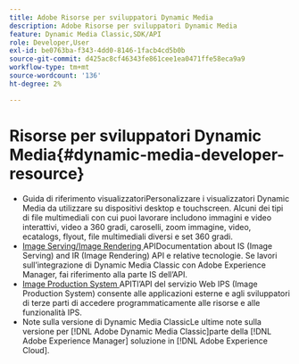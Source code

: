 ```yaml
---
title: Adobe Risorse per sviluppatori Dynamic Media
description: Adobe Risorse per sviluppatori Dynamic Media
feature: Dynamic Media Classic,SDK/API
role: Developer,User
exl-id: be0763ba-f343-4dd0-8146-1facb4cd5b0b
source-git-commit: d425ac8cf46343fe861cee1ea0471ffe58eca9a9
workflow-type: tm+mt
source-wordcount: '136'
ht-degree: 2%

---
```


# Risorse per sviluppatori Dynamic Media{#dynamic-media-developer-resource}

* [](/help/aem-viewers-ref/homeviewers.md)<!-- (https://experienceleague.adobe.com/docs/dynamic-media-developer-resources/library/homeviewers.html) -->
Guida di riferimento visualizzatoriPersonalizzare i visualizzatori Dynamic Media da utilizzare su dispositivi desktop e touchscreen. Alcuni dei tipi di file multimediali con cui puoi lavorare includono immagini e video interattivi, video a 360 gradi, caroselli, zoom immagine, video, ecatalogs, flyout, file multimediali diversi e set 360 gradi.
* [Image Serving/Image Rendering ](/help/aem-is-ir-api/homeisir.md)<!-- (https://experienceleague.adobe.com/docs/dynamic-media-developer-resources/image-serving-api/homeisir.html) -->
APIDocumentation about IS (Image Serving) and IR (Image Rendering) API e relative tecnologie. Se lavori sull’integrazione di Dynamic Media Classic con Adobe Experience Manager, fai riferimento alla parte IS dell’API.
* [Image Production System ](/help/aem-ips-api/c-overview.md)
APITl’API del servizio Web IPS (Image Production System) consente alle applicazioni esterne e agli sviluppatori di terze parti di accedere programmaticamente alle risorse e alle funzionalità IPS.
* [](/help/s7-release-notes/s7rn2017.md)
Note sulla versione di Dynamic Media ClassicLe ultime note sulla versione per  [!DNL Adobe Dynamic Media Classic]parte della  [!DNL Adobe Experience Manager] soluzione in  [!DNL Adobe Experience Cloud].
